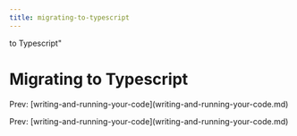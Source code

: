 ```yaml
---
title: migrating-to-typescript
---
```


to Typescript\"

# Migrating to Typescript

Prev:
\[writing-and-running-your-code](writing-and-running-your-code.md)

Prev:
\[writing-and-running-your-code](writing-and-running-your-code.md)
